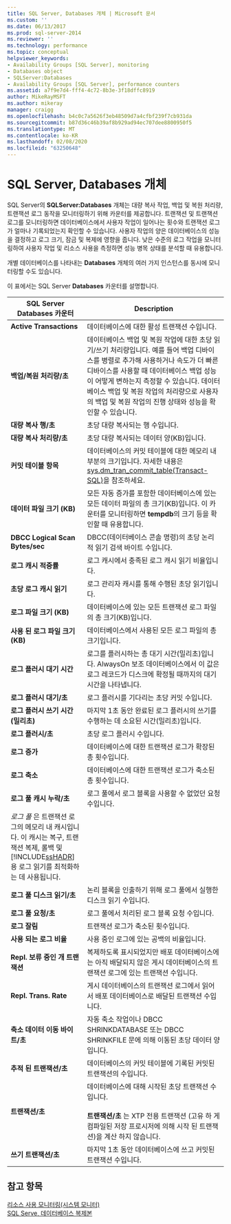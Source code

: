 ```yaml
---
title: SQL Server, Databases 개체 | Microsoft 문서
ms.custom: ''
ms.date: 06/13/2017
ms.prod: sql-server-2014
ms.reviewer: ''
ms.technology: performance
ms.topic: conceptual
helpviewer_keywords:
- Availability Groups [SQL Server], monitoring
- Databases object
- SQLServer:Databases
- Availability Groups [SQL Server], performance counters
ms.assetid: a7f9e7d4-fff4-4c72-8b3e-3f18dffc8919
author: MikeRayMSFT
ms.author: mikeray
manager: craigg
ms.openlocfilehash: b4c0c7a5626f3eb48509d7a4cfbf239f7cb931da
ms.sourcegitcommit: b87d36c46b39af8b929ad94ec707dee8800950f5
ms.translationtype: MT
ms.contentlocale: ko-KR
ms.lasthandoff: 02/08/2020
ms.locfileid: "63250648"
---
```

# <a name="sql-server-databases-object"></a>SQL Server, Databases 개체
  SQL Server의 **SQLServer:Databases** 개체는 대량 복사 작업, 백업 및 복원 처리량, 트랜잭션 로그 동작을 모니터링하기 위해 카운터를 제공합니다. 트랜잭션 및 트랜잭션 로그를 모니터링하면 데이터베이스에서 사용자 작업이 일어나는 횟수와 트랜잭션 로그가 얼마나 기록되었는지 확인할 수 있습니다. 사용자 작업의 양은 데이터베이스의 성능을 결정하고 로그 크기, 잠금 및 복제에 영향을 줍니다. 낮은 수준의 로그 작업을 모니터링하여 사용자 작업 및 리소스 사용을 측정하면 성능 병목 상태를 분석할 때 유용합니다.  
  
 개별 데이터베이스를 나타내는 **Databases** 개체의 여러 가지 인스턴스를 동시에 모니터링할 수도 있습니다.  
  
 이 표에서는 SQL Server **Databases** 카운터를 설명합니다.  
  
|SQL Server Databases 카운터|Description|  
|-----------------------------------|-----------------|  
|**Active Transactions**|데이터베이스에 대한 활성 트랜잭션 수입니다.|  
|**백업/복원 처리량/초**|데이터베이스 백업 및 복원 작업에 대한 초당 읽기/쓰기 처리량입니다. 예를 들어 백업 디바이스를 병렬로 추가해 사용하거나 속도가 더 빠른 디바이스를 사용할 때 데이터베이스 백업 성능이 어떻게 변하는지 측정할 수 있습니다. 데이터베이스 백업 및 복원 작업의 처리량으로 사용자의 백업 및 복원 작업의 진행 상태와 성능을 확인할 수 있습니다.|  
|**대량 복사 행/초**|초당 대량 복사되는 행 수입니다.|  
|**대량 복사 처리량/초**|초당 대량 복사되는 데이터 양(KB)입니다.|  
|**커밋 테이블 항목**|데이터베이스의 커밋 테이블에 대한 메모리 내 부분의 크기입니다. 자세한 내용은 [sys.dm_tran_commit_table&#40;Transact-SQL&#41;](/sql/relational-databases/system-dynamic-management-views/change-tracking-sys-dm-tran-commit-table)을 참조하세요.|  
|**데이터 파일 크기 (KB)**|모든 자동 증가를 포함한 데이터베이스에 있는 모든 데이터 파일의 총 크기(KB)입니다. 이 카운터를 모니터링하면 **tempdb**의 크기 등을 확인할 때 유용합니다.|  
|**DBCC Logical Scan Bytes/sec**|DBCC(데이터베이스 콘솔 명령)의 초당 논리적 읽기 검색 바이트 수입니다.|  
|**로그 캐시 적중률**|로그 캐시에서 충족된 로그 캐시 읽기 비율입니다.|  
|**초당 로그 캐시 읽기**|로그 관리자 캐시를 통해 수행된 초당 읽기입니다.|  
|**로그 파일 크기 (KB)**|데이터베이스에 있는 모든 트랜잭션 로그 파일의 총 크기(KB)입니다.|  
|**사용 된 로그 파일 크기 (KB)**|데이터베이스에서 사용된 모든 로그 파일의 총 크기입니다.|  
|**로그 플러시 대기 시간**|로그를 플러시하는 총 대기 시간(밀리초)입니다. AlwaysOn 보조 데이터베이스에서 이 값은 로그 레코드가 디스크에 확정될 때까지의 대기 시간을 나타냅니다.|  
|**로그 플러시 대기/초**|로그 플러시를 기다리는 초당 커밋 수입니다.|  
|**로그 플러시 쓰기 시간 (밀리초)**|마지막 1초 동안 완료된 로그 플러시의 쓰기를 수행하는 데 소요된 시간(밀리초)입니다.|  
|**로그 플러시/초**|초당 로그 플러시 수입니다.|  
|**로그 증가**|데이터베이스에 대한 트랜잭션 로그가 확장된 총 횟수입니다.|  
|**로그 축소**|데이터베이스에 대한 트랜잭션 로그가 축소된 총 횟수입니다.|  
|**로그 풀 캐시 누락/초**|로그 풀에서 로그 블록을 사용할 수 없었던 요청 수입니다. 
  *로그 풀* 은 트랜잭션 로그의 메모리 내 캐시입니다. 이 캐시는 복구, 트랜잭션 복제, 롤백 및 [!INCLUDE[ssHADR](../../includes/sshadr-md.md)]용 로그 읽기를 최적화하는 데 사용됩니다.|  
|**로그 풀 디스크 읽기/초**|논리 블록을 인출하기 위해 로그 풀에서 실행한 디스크 읽기 수입니다.|  
|**로그 풀 요청/초**|로그 풀에서 처리된 로그 블록 요청 수입니다.|  
|**로그 잘림**|트랜잭션 로그가 축소된 횟수입니다.|  
|**사용 되는 로그 비율**|사용 중인 로그에 있는 공백의 비율입니다.|  
|**Repl. 보류 중인 개 트랜잭션**|복제하도록 표시되었지만 배포 데이터베이스에는 아직 배달되지 않은 게시 데이터베이스의 트랜잭션 로그에 있는 트랜잭션 수입니다.|  
|**Repl. Trans. Rate**|게시 데이터베이스의 트랜잭션 로그에서 읽어서 배포 데이터베이스로 배달된 트랜잭션 수입니다.|  
|**축소 데이터 이동 바이트/초**|자동 축소 작업이나 DBCC SHRINKDATABASE 또는 DBCC SHRINKFILE 문에 의해 이동된 초당 데이터 양입니다.|  
|**추적 된 트랜잭션/초**|데이터베이스의 커밋 테이블에 기록된 커밋된 트랜잭션의 수입니다.|  
|**트랜잭션/초**|데이터베이스에 대해 시작된 초당 트랜잭션 수입니다.<br /><br /> **트랜잭션/초** 는 XTP 전용 트랜잭션 (고유 하 게 컴파일된 저장 프로시저에 의해 시작 된 트랜잭션)을 계산 하지 않습니다.|  
|**쓰기 트랜잭션/초**|마지막 1초 동안 데이터베이스에 쓰고 커밋된 트랜잭션 수입니다.|  
  
## <a name="see-also"></a>참고 항목  
 [리소스 사용 모니터링&#40;시스템 모니터&#41;](monitor-resource-usage-system-monitor.md)   
 [SQL Serve, 데이터베이스 복제본](sql-server-database-replica.md)  
  
  
